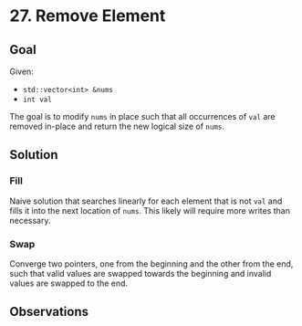 # 27. Remove Element
## Goal
Given:
* `std::vector<int> &nums`
* `int val`

The goal is to modify `nums` in place such that all occurrences of `val` are removed in-place and
return the new logical size of `nums`.

## Solution
### Fill
Naive solution that searches linearly for each element that is not `val` and fills it into the next
location of `nums`. This likely will require more writes than necessary.

### Swap
Converge two pointers, one from the beginning and the other from the end, such that valid values
are swapped towards the beginning and invalid values are swapped to the end.

## Observations
